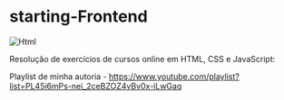 # starting-Frontend

![Html](https://lh5.googleusercontent.com/YDHdIi-_77KrwvowfhtBjJOv8V912ufI3eFCT_MbKdqD7XSe5Tc1QVMfAmlzUgTOiAVaxuZYKHhKZWzhBAoxz55DsUemqEd_NAFEFE0PBBMPwq7lF38=w1175)

Resolução de exercícios de cursos online em HTML, CSS e JavaScript:

Playlist de minha autoria - https://www.youtube.com/playlist?list=PL45i6mPs-nei_2ceBZOZ4vBv0x-iLwGaq
